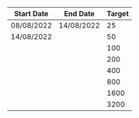 |Start Date | End Date | Target |
|---------|--|--|
| 08/08/2022  | 14/08/2022 | 25 |
|  14/08/2022 |  | 50 |
|   |  | 100 |
|   |  | 200 |
|   |  | 400 |
|   |  | 800 |
|   |  | 1600 |
|   |  | 3200 |
